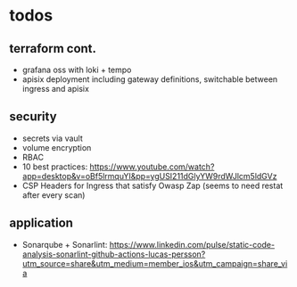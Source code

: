 # todos

## terraform cont.
- grafana oss with loki + tempo
- apisix deployment including gateway definitions, switchable between ingress and apisix

## security
- secrets via vault
- volume encryption
- RBAC
- 10 best practices: https://www.youtube.com/watch?app=desktop&v=oBf5lrmquYI&pp=ygUSI211dGlyYW9rdWJlcm5ldGVz
- CSP Headers for Ingress that satisfy Owasp Zap (seems to need restat after every scan)

## application           
- Sonarqube + Sonarlint: https://www.linkedin.com/pulse/static-code-analysis-sonarlint-github-actions-lucas-persson?utm_source=share&utm_medium=member_ios&utm_campaign=share_via
